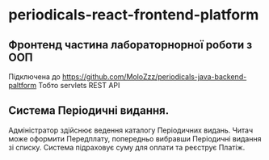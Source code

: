 # periodicals-react-frontend-platform
## Фронтенд частина лабораторнорної роботи з ООП
Підключена до https://github.com/MoloZzz/periodicals-java-backend-paltform 
Тобто servlets REST API
## Система Періодичні видання.
Адміністратор здійснює ведення каталогу Періодичних видань.
Читач може оформити Передплату, попередньо вибравши Періодичні видання зі списку.
Система підраховує суму для оплати та реєструє Платіж.